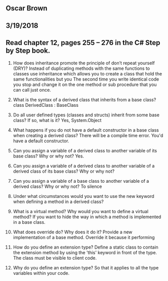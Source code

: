## Oscar Brown
## 3/19/2018
## Read chapter 12, pages 255 – 276 in the C# Step by Step book.

1. How does inheritance promote the principle of don’t repeat yourself (DRY)?
Instead of duplicating methods with the same functions to classes use inheritance which allows you to create a class that hold the same functionalities but you 
The second time you write identical code you stop and change it on the one method or sub procedure that you can call just once.

2. What is the syntax of a derived class that inherits from a base class?
class DerivedClass : BaseClass

3. Do all user defined types (classes and structs) inherit from some base class? If so, what is it?
Yes, System.Object

4. What happens if you do not have a default constructor in a base class when creating a derived class?
There will be a compile time error. You'd have a default constructor.

5. Can you assign a variable of a derived class to another variable of its base class? Why or why not?
Yes. 

6. Can you assign a variable of a derived class to another variable of a derived class of its base class?
Why or why not?

7. Can you assign a variable of a base class to another variable of a derived class? Why or why not?
To silence

8. Under what circumstances would you want to use the new keyword when defining a method in a
derived class? 

9. What is a virtual method? Why would you want to define a virtual method?
If you want to hide the way in which a method is implemented in a base class.

10. What does override do? Why does it do it?
Provide a new implementation of a base method. Override it because it performing

11. How do you define an extension type?
Define a static class to contain the extension method by using the 'this' keyword in front of the type. The class must be visible to client code.

12. Why do you define an extension type?
So that it applies to all the type variables within your code.